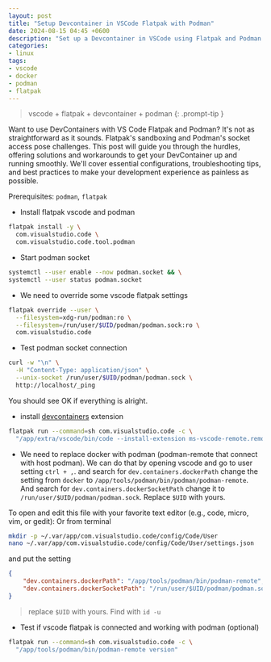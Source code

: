 ```yaml
---
layout: post
title: "Setup Devcontainer in VSCode Flatpak with Podman"
date: 2024-08-15 04:45 +0600
description: "Set up a Devcontainer in VSCode using Flatpak and Podman for a seamless development experience."
categories:
- linux
tags:
- vscode
- docker
- podman
- flatpak
---
```


> vscode + flatpak + devcontainer + podman
{: .prompt-tip }



Want to use DevContainers with VS Code Flatpak and Podman?
 It's not as straightforward as it sounds. Flatpak's sandboxing and Podman's socket access pose challenges. This post will guide you through the hurdles, offering solutions and workarounds to get your DevContainer up and running smoothly. We'll cover essential configurations, troubleshooting tips, and best practices to make your development experience as painless as possible.

Prerequisites: `podman`, `flatpak`

- Install flatpak vscode and podman
```sh
flatpak install -y \
  com.visualstudio.code \
  com.visualstudio.code.tool.podman
```
- Start podman socket
```sh
systemctl --user enable --now podman.socket && \
systemctl --user status podman.socket
```
- We need to override some vscode flatpak settings
```sh
flatpak override --user \
  --filesystem=xdg-run/podman:ro \
  --filesystem=/run/user/$UID/podman/podman.sock:ro \
  com.visualstudio.code
```
- Test podman socket connection
```sh
curl -w "\n" \
  -H "Content-Type: application/json" \
  --unix-socket /run/user/$UID/podman/podman.sock \
  http://localhost/_ping
```
You should see OK if everything is alright.
- install [devcontainers](https://marketplace.visualstudio.com/items?itemName=ms-vscode-remote.remote-containers) extension
```sh
flatpak run --command=sh com.visualstudio.code -c \
  "/app/extra/vscode/bin/code --install-extension ms-vscode-remote.remote-containers"
```
- We need to replace docker with podman (podman-remote that connect with host podman). We can do that by opening vscode and go to user setting `ctrl + ,`. and search for `dev.containers.dockerPath` change the setting from `docker` to `/app/tools/podman/bin/podman/podman-remote`. And search for `dev.containers.dockerSocketPath` change it to `/run/user/$UID/podman/podman.sock`. Replace `$UID` with yours.

To open and edit this file with your favorite text editor (e.g., code, micro, vim, or gedit):
Or from terminal
```sh
mkdir -p ~/.var/app/com.visualstudio.code/config/Code/User
nano ~/.var/app/com.visualstudio.code/config/Code/User/settings.json
```
and put the setting
```json
{
    "dev.containers.dockerPath": "/app/tools/podman/bin/podman-remote",
    "dev.containers.dockerSocketPath": "/run/user/$UID/podman/podman.sock"
}
```
> replace `$UID` with yours. Find with `id -u`  


- Test if vscode flatpak is connected and working with podman (optional)
```sh
flatpak run --command=sh com.visualstudio.code -c \
  "/app/tools/podman/bin/podman-remote version"
```